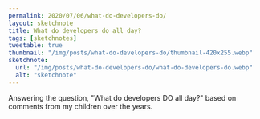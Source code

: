 ```yaml
---
permalink: 2020/07/06/what-do-developers-do/
layout: sketchnote
title: What do developers do all day?
tags: [sketchnotes]
tweetable: true
thumbnail: "/img/posts/what-do-developers-do/thumbnail-420x255.webp"
sketchnote:
  url: "/img/posts/what-do-developers-do/what-do-developers-do.webp"
  alt: "sketchnote"
---
```


Answering the question, "What do developers DO all day?" based on comments from my
children over the years.
